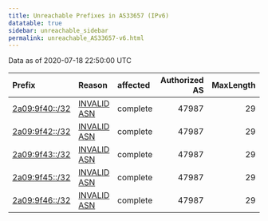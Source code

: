 ```yaml
---
title: Unreachable Prefixes in AS33657 (IPv6)
datatable: true
sidebar: unreachable_sidebar
permalink: unreachable_AS33657-v6.html
---
```


Data as of 2020-07-18 22:50:00 UTC


<div class="datatable-begin"></div>

| Prefix                                                 | Reason                                                                                                | affected   |   Authorized AS |   MaxLength | Anchor                                         |   unreachable /48s |
|:-------------------------------------------------------|:------------------------------------------------------------------------------------------------------|:-----------|----------------:|------------:|:-----------------------------------------------|-------------------:|
| [2a09:9f40::/32](https://stat.ripe.net/2a09:9f40::/32) | [INVALID ASN](https://rpki-validator.ripe.net/announcement-preview?asn=AS33657&prefix=2a09:9f40::/32) | complete   |           47987 |          29 | [RIPE](unreachable_RIPE_NCC_RPKI_Root-v6.html) |              65536 |
| [2a09:9f42::/32](https://stat.ripe.net/2a09:9f42::/32) | [INVALID ASN](https://rpki-validator.ripe.net/announcement-preview?asn=AS33657&prefix=2a09:9f42::/32) | complete   |           47987 |          29 | [RIPE](unreachable_RIPE_NCC_RPKI_Root-v6.html) |              65536 |
| [2a09:9f43::/32](https://stat.ripe.net/2a09:9f43::/32) | [INVALID ASN](https://rpki-validator.ripe.net/announcement-preview?asn=AS33657&prefix=2a09:9f43::/32) | complete   |           47987 |          29 | [RIPE](unreachable_RIPE_NCC_RPKI_Root-v6.html) |              65536 |
| [2a09:9f45::/32](https://stat.ripe.net/2a09:9f45::/32) | [INVALID ASN](https://rpki-validator.ripe.net/announcement-preview?asn=AS33657&prefix=2a09:9f45::/32) | complete   |           47987 |          29 | [RIPE](unreachable_RIPE_NCC_RPKI_Root-v6.html) |              65536 |
| [2a09:9f46::/32](https://stat.ripe.net/2a09:9f46::/32) | [INVALID ASN](https://rpki-validator.ripe.net/announcement-preview?asn=AS33657&prefix=2a09:9f46::/32) | complete   |           47987 |          29 | [RIPE](unreachable_RIPE_NCC_RPKI_Root-v6.html) |              65536 |

<div class="datatable-end"></div>